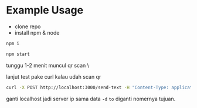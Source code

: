# Example Usage 

- clone repo 
- install npm & node
```bash
npm i
```
```bash
npm start
```
tunggu 1-2 menit muncul qr scan \

lanjut test pake curl kalau udah scan qr 


```bash
curl -X POST http://localhost:3000/send-text -H "Content-Type: application/json" -d '{"to":"6281111111111","message":"halo ini test dari curl"}'
```

ganti localhost jadi server ip sama data `-d` `to` diganti nomernya tujuan.

